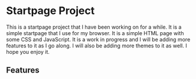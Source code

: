 # Startpage Project

This is a startpage project that I have been working on for a while. It is a simple startpage that I use for my browser. It is a simple HTML page with some CSS and JavaScript. It is a work in progress and I will be adding more features to it as I go along. I will also be adding more themes to it as well. I hope you enjoy it.

## Features
